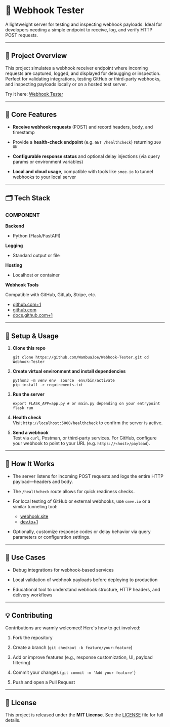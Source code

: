 # 🧪 Webhook Tester

A lightweight server for testing and inspecting webhook payloads. Ideal for developers needing a simple endpoint to receive, log, and verify HTTP POST requests.

----------

## 🚀 Project Overview

This project simulates a webhook receiver endpoint where incoming requests are captured, logged, and displayed for debugging or inspection. Perfect for validating integrations, testing GitHub or third-party webhooks, and inspecting payloads locally or on a hosted test server.

Try it here: [Webhook Tester](https://resplendent-otter-546660.netlify.app/)

----------

## 🔧 Core Features

-   **Receive webhook requests** (POST) and record headers, body, and timestamp
    
-   Provide a **health-check endpoint** (e.g. `GET /healthcheck`) returning `200 OK`
    
-   **Configurable response status** and optional delay injections (via query params or environment variables)
    
-   **Local and cloud usage**, compatible with tools like `smee.io` to tunnel webhooks to your local server
    

----------

## 🗂️ Tech Stack

### COMPONENT

**Backend**

- Python (Flask/FastAPI)

**Logging**

- Standard output or file

**Hosting**

- Localhost or container

**Webhook Tools**

Compatible with GitHub, GitLab, Stripe, etc. 
- [github.com+1](https://github.com/Coveros/webhook-tester?utm_source=chatgpt.com)
- [github.com](https://github.com/tarampampam/webhook-tester?utm_source=chatgpt.com)
- [docs.github.com+1](https://docs.github.com/en/webhooks/testing-and-troubleshooting-webhooks/testing-webhooks?utm_source=chatgpt.com)

----------

## 🚀 Setup & Usage

1.  **Clone this repo**
    
	```
	git clone https://github.com/WambuaJoe/Webhook-Tester.git cd Webhook-Tester
	``` 
    
2.  **Create virtual environment and install dependencies**
    
	```
	python3 -m venv env  source  env/bin/activate
    pip install -r requirements.txt
	``` 
    
3.  **Run the server**
    
	```
	export FLASK_APP=app.py # or main.py depending on your entrypoint flask run
	```
    
4.  **Health check**  
    Visit `http://localhost:5000/healthcheck` to confirm the server is active.
    
5.  **Send a webhook**  
    Test via `curl`, Postman, or third‑party services. For GitHub, configure your webhook to point to your URL (e.g. `https://<host>/payload`).
    

----------

## 🧠 How It Works

-   The server listens for incoming POST requests and logs the entire HTTP payload—headers and body.
    
-   The `/healthcheck` route allows for quick readiness checks.
    
-   For local testing of GitHub or external webhooks, use `smee.io` or a similar tunneling tool:  
    - [webhook.site](https://webhook.site/?utm_source=chatgpt.com)
    - [dev.to+1](https://dev.to/robmarshall/how-to-use-hookdeckcom-to-test-and-debug-webhooks-2o20?utm_source=chatgpt.com)
    
-   Optionally, customize response codes or delay behavior via query parameters or configuration settings.
    

----------

## 🧩 Use Cases

-   Debug integrations for webhook-based services
    
-   Local validation of webhook payloads before deploying to production
    
-   Educational tool to understand webhook structure, HTTP headers, and delivery workflows
    

----------

## 💡 Contributing

Contributions are warmly welcomed! Here's how to get involved:

1.  Fork the repository
    
2.  Create a branch (`git checkout -b feature/your-feature`)
    
3.  Add or improve features (e.g., response customization, UI, payload filtering)
    
4.  Commit your changes (`git commit -m 'Add your feature'`)
    
5.  Push and open a Pull Request
    

----------

## 📄 License

This project is released under the **MIT License**. See the [LICENSE](LICENSE) file for full details.
